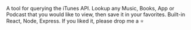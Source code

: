 A tool for querying the iTunes API.
Lookup any Music, Books, App or Podcast that you would like to view, then save it in your favorites.
Built-in React, Node, Express.
If you liked it, please drop me a ⭐

